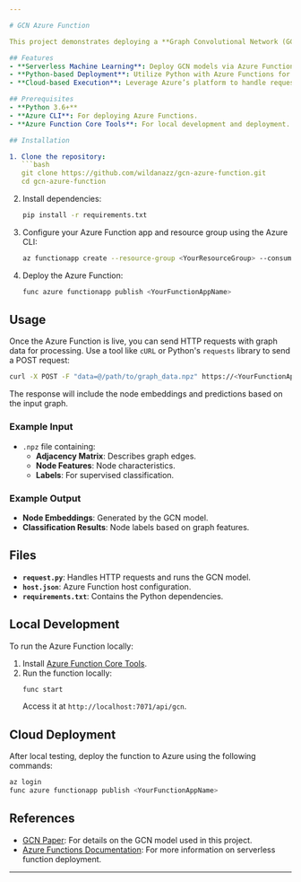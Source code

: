 ```yaml
---

# GCN Azure Function

This project demonstrates deploying a **Graph Convolutional Network (GCN)** model on an **Azure Function** to enable serverless node classification on graph-structured data.

## Features
- **Serverless Machine Learning**: Deploy GCN models via Azure Functions for real-time inference.
- **Python-based Deployment**: Utilize Python with Azure Functions for efficient and scalable model hosting.
- **Cloud-based Execution**: Leverage Azure’s platform to handle requests and process graphs.

## Prerequisites
- **Python 3.6+**
- **Azure CLI**: For deploying Azure Functions.
- **Azure Function Core Tools**: For local development and deployment.

## Installation

1. Clone the repository:
   ```bash
   git clone https://github.com/wildanazz/gcn-azure-function.git
   cd gcn-azure-function
   ```

2. Install dependencies:
   ```bash
   pip install -r requirements.txt
   ```

3. Configure your Azure Function app and resource group using the Azure CLI:
   ```bash
   az functionapp create --resource-group <YourResourceGroup> --consumption-plan-location <YourLocation> --runtime python --functions-version 3 --name <YourFunctionAppName> --storage-account <YourStorageAccount>
   ```

4. Deploy the Azure Function:
   ```bash
   func azure functionapp publish <YourFunctionAppName>
   ```

## Usage

Once the Azure Function is live, you can send HTTP requests with graph data for processing. Use a tool like `cURL` or Python's `requests` library to send a POST request:

```bash
curl -X POST -F "data=@/path/to/graph_data.npz" https://<YourFunctionAppName>.azurewebsites.net/api/gcn
```

The response will include the node embeddings and predictions based on the input graph.

### Example Input
- `.npz` file containing:
  - **Adjacency Matrix**: Describes graph edges.
  - **Node Features**: Node characteristics.
  - **Labels**: For supervised classification.

### Example Output
- **Node Embeddings**: Generated by the GCN model.
- **Classification Results**: Node labels based on graph features.

## Files

- **`request.py`**: Handles HTTP requests and runs the GCN model.
- **`host.json`**: Azure Function host configuration.
- **`requirements.txt`**: Contains the Python dependencies.

## Local Development

To run the Azure Function locally:

1. Install [Azure Function Core Tools](https://docs.microsoft.com/en-us/azure/azure-functions/functions-run-local).
2. Run the function locally:
   ```bash
   func start
   ```
   Access it at `http://localhost:7071/api/gcn`.

## Cloud Deployment

After local testing, deploy the function to Azure using the following commands:
```bash
az login
func azure functionapp publish <YourFunctionAppName>
```

## References

- [GCN Paper](https://arxiv.org/abs/1609.02907): For details on the GCN model used in this project.
- [Azure Functions Documentation](https://docs.microsoft.com/en-us/azure/azure-functions/): For more information on serverless function deployment.

---
```

